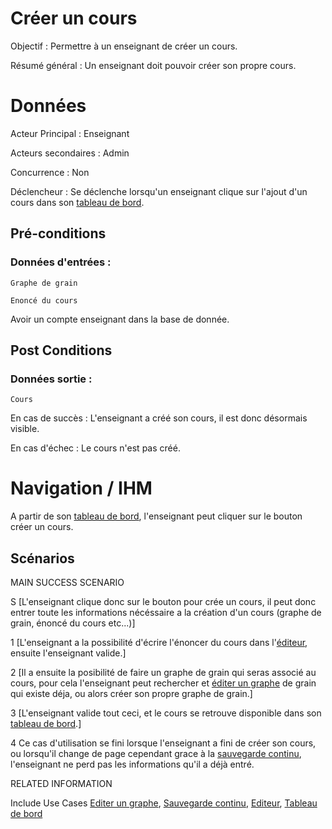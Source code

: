 # Créer un cours

Objectif : Permettre à un enseignant de créer un cours.

Résumé général : Un enseignant doit pouvoir créer son propre cours.


# Données

Acteur Principal : Enseignant

Acteurs secondaires : Admin

Concurrence : Non

Déclencheur : Se déclenche lorsqu'un enseignant clique sur l'ajout d'un cours dans son [tableau de bord](/tableaudebord.md).


## Pré-conditions

### Données d'entrées :
	
	Graphe de grain

	Enoncé du cours

Avoir un compte enseignant dans la base de donnée.

## Post Conditions

### Données sortie :

	Cours

En cas de succès : L'enseignant a créé son cours, il est donc désormais visible.

En cas d'échec : Le cours n'est pas créé.

# Navigation / IHM 

A partir de son [tableau de bord](/tableaudebord.md), l'enseignant peut cliquer sur le bouton créer un cours.

## Scénarios

MAIN SUCCESS SCENARIO

S	[L'enseignant clique donc sur le bouton pour crée un cours, il peut donc entrer toute les informations nécéssaire a la création d'un cours (graphe de grain, énoncé du cours etc...)]

1	[L'enseignant a la possibilité d'écrire l'énoncer du cours dans l'[éditeur](/editeur.md), ensuite l'enseignant valide.]

2	[Il a ensuite la posibilité de faire un graphe de grain qui seras associé au cours, pour cela l'enseignant peut rechercher et [éditer un graphe](/editergraphe.md) de grain qui existe déja, ou alors créer son propre graphe de grain.]

3	[L'enseignant valide tout ceci, et le cours se retrouve disponible dans son [tableau de bord](/tableaudebord.md).]

4   Ce cas d'utilisation se fini lorsque l'enseignant a fini de créer son cours, ou lorsqu'il change de page cependant grace à la [sauvegarde continu](/sauvegardecontinu.md), l'enseignant ne perd pas les informations qu'il a déjà entré.


RELATED INFORMATION

Include Use Cases	[Editer un graphe](/editergraphe.md), [Sauvegarde continu](/sauvegardecontinu.md), [Editeur](/editeur.md), [Tableau de bord](/tableaudebord.md)



<!--- 
Author : Jordan
Validator :  
-->
